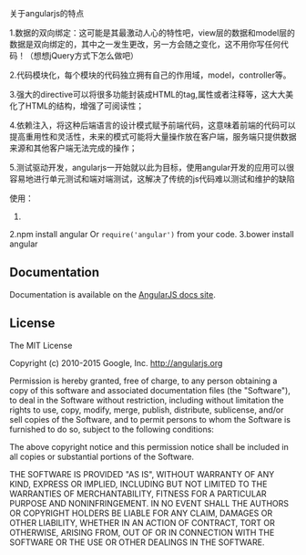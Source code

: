 关于angularjs的特点

1.数据的双向绑定：这可能是其最激动人心的特性吧，view层的数据和model层的数据是双向绑定的，其中之一发生更改，另一方会随之变化，这不用你写任何代码！（想想jQuery方式下怎么做吧）

2.代码模块化，每个模块的代码独立拥有自己的作用域，model，controller等。

3.强大的directive可以将很多功能封装成HTML的tag,属性或者注释等，这大大美化了HTML的结构，增强了可阅读性；

4.依赖注入，将这种后端语言的设计模式赋予前端代码，这意味着前端的代码可以提高重用性和灵活性，未来的模式可能将大量操作放在客户端，服务端只提供数据来源和其他客户端无法完成的操作；

5.测试驱动开发，angularjs一开始就以此为目标，使用angular开发的应用可以很容易地进行单元测试和端对端测试，这解决了传统的js代码难以测试和维护的缺陷


使用：
1.  <script src="Js/angular.min.js"></script>
2.npm install angular   <script src="/node_modules/angular/angular.js"></script>
                        Or `require('angular')` from your code.
3.bower install angular   <script src="/bower_components/angular/angular.js"></script>


## Documentation

Documentation is available on the
[AngularJS docs site](http://docs.angularjs.org/).

## License

The MIT License

Copyright (c) 2010-2015 Google, Inc. http://angularjs.org

Permission is hereby granted, free of charge, to any person obtaining a copy
of this software and associated documentation files (the "Software"), to deal
in the Software without restriction, including without limitation the rights
to use, copy, modify, merge, publish, distribute, sublicense, and/or sell
copies of the Software, and to permit persons to whom the Software is
furnished to do so, subject to the following conditions:

The above copyright notice and this permission notice shall be included in
all copies or substantial portions of the Software.

THE SOFTWARE IS PROVIDED "AS IS", WITHOUT WARRANTY OF ANY KIND, EXPRESS OR
IMPLIED, INCLUDING BUT NOT LIMITED TO THE WARRANTIES OF MERCHANTABILITY,
FITNESS FOR A PARTICULAR PURPOSE AND NONINFRINGEMENT. IN NO EVENT SHALL THE
AUTHORS OR COPYRIGHT HOLDERS BE LIABLE FOR ANY CLAIM, DAMAGES OR OTHER
LIABILITY, WHETHER IN AN ACTION OF CONTRACT, TORT OR OTHERWISE, ARISING FROM,
OUT OF OR IN CONNECTION WITH THE SOFTWARE OR THE USE OR OTHER DEALINGS IN
THE SOFTWARE.